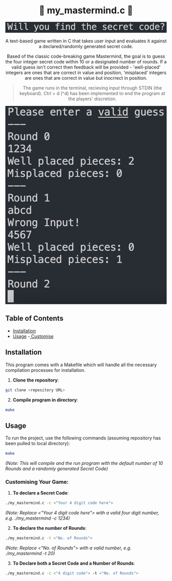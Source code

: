 # <h1 align="center" >&#128290; my_mastermind.c &#128290;</h1>

![Alt Text - "Will you find the secret code?" The opening line of the game](./screenshots/Screenshot_1.png)

<div align="center">
A text-based game written in C that takes user input and evaluates it against a declared/randomly generated secret code. 
  
Based of the classic code-breaking game Mastermind, the goal is to guess the four integer secret code within 10 or a designated number of rounds. If a valid guess isn't correct then feedback will be provided - 'well-placed' integers are ones that are correct in value and position, 'misplaced' integers are ones that are correct in value but inocrrect in position.

>The game runs in the terminal, 
>recieving input through STDIN (the keyboard). 
>Ctrl + d (^d) has been implemented 
>to end the program at the players' discretion.
</div>

![Alt Text - A screenshot of the game running, specifically the text prompts in the terminal](./screenshots/Screenshot_2.png)

## Table of Contents
- [Installation](#installation)
- [Usage](#usage)
    -[ Customise](#customising-your-game)

## Installation

This program comes with a Makefile which will handle all the necessary compilation processes for installation.

1. **Clone the repository**:
```bash
git clone <repository URL>
```

2. **Compile program in directory**:
```bash
make
```

## Usage

To run the project, use the following commands (assuming repository has been pulled to local directory):

```bash
make
```
*(Note: This will compile and the run program with the default number of 10 Rounds and a randomly generated Secret Code)*

### Customising Your Game:

1. **To declare a Secret Code**:

```bash
./my_mastermind.c -c <"Your 4 digit code here">
```
*(Note: Replace <"Your 4 digit code here"> with a valid four digit number, e.g. ./my_mastermind -c 1234)*


2. **To declare the number of Rounds**:

```bash
./my_mastermind.c -t <"No. of Rounds">
```

*(Note: Replace <"No. of Rounds"> with a valid number, e.g. ./my_mastermind -t 20)*


3. **To Declare both a Secret Code and a Number of Rounds**:

```bash
./my_mastermind.c -c <"4 digit code"> -t <"No. of Rounds">
```
